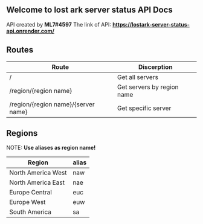 ## Welcome to lost ark server status API Docs

API created by **ML7#4597**
The link of API: **https://lostark-server-status-api.onrender.com/**

## Routes

| Route                               | Discerption                |
| ----------------------------------- | -------------------------- |
| /                                   | Get all servers            |
| /region/{region name}               | Get servers by region name |
| /region/{region name}/{server name} | Get specific server        |

## Regions

NOTE: **Use aliases as region name!**

| Region             | alias |
| ------------------ | ----- |
| North America West | naw   |
| North America East | nae   |
| Europe Central     | euc   |
| Europe West        | euw   |
| South America      | sa    |
